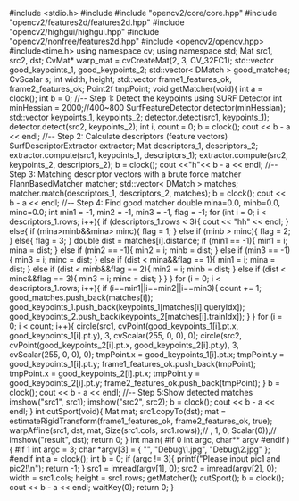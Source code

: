 #include <stdio.h>
#include <iostream>
#include "opencv2/core/core.hpp"
#include "opencv2/features2d/features2d.hpp"
#include "opencv2/highgui/highgui.hpp"
#include "opencv2/nonfree/features2d.hpp"
#include <opencv2/opencv.hpp>
#include<time.h>
using namespace cv;
using namespace std;
Mat src1, src2, dst;
CvMat* warp_mat = cvCreateMat(2, 3, CV_32FC1);
std::vector<KeyPoint> good_keypoints_1, good_keypoints_2;
std::vector< DMatch > good_matches;
CvScalar s;
int width, height;
std::vector<Point2f> frame1_features_ok, frame2_features_ok;
Point2f tmpPoint;
void getMatcher(void){
	int a = clock();
	int b = 0;
	//-- Step 1: Detect the keypoints using SURF Detector
	int minHessian = 2000;//400~800
	SurfFeatureDetector detector(minHessian);
	std::vector<KeyPoint> keypoints_1, keypoints_2;
	detector.detect(src1, keypoints_1);
	detector.detect(src2, keypoints_2);
	int i, count = 0;
	b = clock();
	cout << b - a << endl;
	//-- Step 2: Calculate descriptors (feature vectors)
	SurfDescriptorExtractor extractor;
	Mat descriptors_1, descriptors_2;
	extractor.compute(src1, keypoints_1, descriptors_1);
	extractor.compute(src2, keypoints_2, descriptors_2);
	b = clock();
	cout <<"h"<< b - a << endl;
	//-- Step 3: Matching descriptor vectors with a brute force matcher
	FlannBasedMatcher matcher;
	std::vector< DMatch > matches;
	matcher.match(descriptors_1, descriptors_2, matches);
	b = clock();
	cout << b - a << endl;
	//-- Step 4: Find good matcher
	double mina=0.0, minb=0.0, minc=0.0;
	int min1 = -1, min2 = -1, min3 = -1, flag = -1;
	for (int i = 0; i < descriptors_1.rows; i++){
		if (descriptors_1.rows < 3){
			cout << "hh" << endl;
		}
		else{
			if (mina>minb&&mina> minc){
				flag = 1;
			}
			else if (minb > minc){
				flag = 2;
			}
			else{
				flag = 3;
			}
			double dist = matches[i].distance;
			if (min1 == -1){
				min1 = i; mina = dist;
			}
			else if (min2 == -1){
				min2 = i; minb = dist;
			}
			else if (min3 == -1){
				min3 = i; minc = dist;
			}
			else if (dist < mina&&flag == 1){
				min1 = i;
				mina = dist;
			}
			else if (dist < minb&&flag == 2){
				min2 = i;
				minb = dist;
			}
			else if (dist < minc&&flag == 3){
				min3 = i;
				minc = dist;
			}
		}
	}
	for (i = 0; i < descriptors_1.rows; i++){
		if (i==min1||i==min2||i==min3){
			count += 1;
			good_matches.push_back(matches[i]);
			good_keypoints_1.push_back(keypoints_1[matches[i].queryIdx]);
			good_keypoints_2.push_back(keypoints_2[matches[i].trainIdx]);
		}
	}
	for (i = 0; i < count; i++){
		circle(src1, cvPoint(good_keypoints_1[i].pt.x, good_keypoints_1[i].pt.y),
			3, cvScalar(255, 0, 0), 0);
		circle(src2, cvPoint(good_keypoints_2[i].pt.x, good_keypoints_2[i].pt.y),
			3, cvScalar(255, 0, 0), 0);
		tmpPoint.x = good_keypoints_1[i].pt.x;
		tmpPoint.y = good_keypoints_1[i].pt.y;
		frame1_features_ok.push_back(tmpPoint);
		tmpPoint.x = good_keypoints_2[i].pt.x;
		tmpPoint.y = good_keypoints_2[i].pt.y;
		frame2_features_ok.push_back(tmpPoint);
	}
	b = clock();
	cout << b - a << endl;
	//-- Step 5:Show detected matches
	imshow("src1", src1);
	imshow("src2", src2);
	b = clock();
	cout << b - a << endl;
}
int cutSport(void){
	Mat mat;
	src1.copyTo(dst);
	mat = estimateRigidTransform(frame1_features_ok, frame2_features_ok, true);
	warpAffine(src1, dst, mat, Size(src1.cols, src1.rows));// , 1, 0, Scalar(0));//
	imshow("result", dst);
	return 0;
}
int main(
#if 0
	int argc, char** argv
#endif
	)
{
#if 1
	int argc = 3;
	char *argv[3] = { "", "Debug\\1.jpg", "Debug\\2.jpg" };
#endif
	int a = clock();
	int b = 0;
	if (argc != 3){
		printf("Please input pic1 and pic2!\n");
		return -1;
	}
	src1 = imread(argv[1], 0);
	src2 = imread(argv[2], 0);
	width = src1.cols;
	height = src1.rows;
	getMatcher();
	cutSport();
	b = clock();
	cout << b - a << endl;
	waitKey(0);
	return 0;
}

